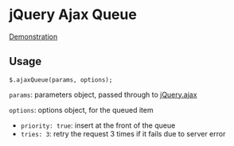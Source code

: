 # jQuery Ajax Queue

[Demonstration](http://git.macropus.org/jquery-spotify/demo/)

## Usage

    $.ajaxQueue(params, options);
    
`params`: parameters object, passed through to [jQuery.ajax](http://api.jquery.com/jquery.ajax/)

`options`: options object, for the queued item

* `priority: true`: insert at the front of the queue
* `tries: 3`: retry the request 3 times if it fails due to server error
